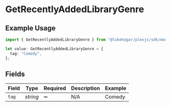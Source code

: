 # GetRecentlyAddedLibraryGenre

## Example Usage

```typescript
import { GetRecentlyAddedLibraryGenre } from "@lukehagar/plexjs/sdk/models/operations";

let value: GetRecentlyAddedLibraryGenre = {
  tag: "Comedy",
};
```

## Fields

| Field              | Type               | Required           | Description        | Example            |
| ------------------ | ------------------ | ------------------ | ------------------ | ------------------ |
| `tag`              | *string*           | :heavy_minus_sign: | N/A                | Comedy             |